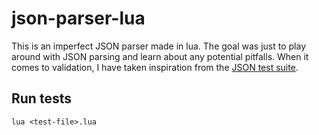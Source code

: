 # json-parser-lua


This is an imperfect JSON parser made in lua. The goal was just to play around with JSON parsing and learn about any potential pitfalls.
When it comes to validation, I have taken inspiration from the [JSON test suite](https://github.com/nst/JSONTestSuite).


## Run tests

```
lua <test-file>.lua
```
